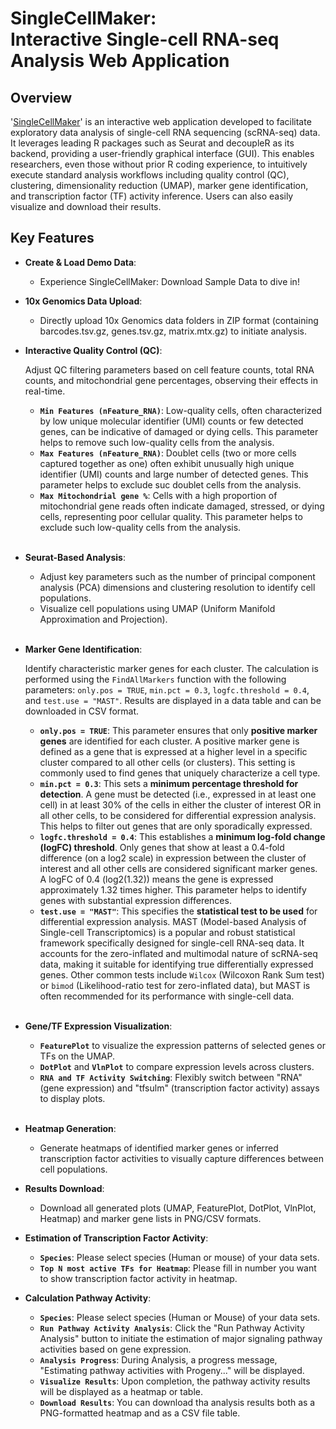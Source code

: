 # SingleCellMaker: <br>Interactive Single-cell RNA-seq Analysis Web Application<br>

## Overview

'[SingleCellMaker](https://many-happy-cat.shinyapps.io/SingleCellMaker/)' is an interactive web application developed to facilitate exploratory data analysis of single-cell RNA sequencing (scRNA-seq) data. 
It leverages leading R packages such as Seurat and decoupleR as its backend, providing a user-friendly graphical interface (GUI). This enables researchers, 
even those without prior R coding experience, to intuitively execute standard analysis workflows including quality control (QC), 
clustering, dimensionality reduction (UMAP), marker gene identification, and transcription factor (TF) activity inference. Users can also easily visualize and download their results.

## Key Features

* **Create & Load Demo Data**: <p>
  * Experience SingleCellMaker: Download Sample Data to dive in! </p>

* **10x Genomics Data Upload**: <p>
  * Directly upload 10x Genomics data folders in ZIP format (containing barcodes.tsv.gz, genes.tsv.gz, matrix.mtx.gz) to initiate analysis. </p>

* **Interactive Quality Control (QC)**: <p> Adjust QC filtering parameters based on cell feature counts, total RNA counts, and mitochondrial gene percentages, observing their effects in real-time. </p>
    * **`Min Features (nFeature_RNA)`**: Low-quality cells, often characterized by low unique molecular identifier (UMI) counts or few detected genes, can be indicative of damaged or dying cells. This parameter helps to remove such low-quality cells from the analysis.<br>
    * **`Max Features (nFeature_RNA)`**: Doublet cells (two or more cells captured together as one) often exhibit unusually high unique identifier (UMI) counts and large number of detected genes. This parameter helps to exclude suc doublet cells from the analysis.<br>
    * **`Max Mitochondrial gene %`**:  Cells with a high proportion of mitochondrial gene reads often indicate damaged, stressed, or dying cells, representing poor cellular quality. This parameter helps to exclude such low-quality cells from the analysis.<br><br>
   
* **Seurat-Based Analysis**:
     * Adjust key parameters such as the number of principal component analysis (PCA) dimensions and clustering resolution to identify cell populations.<br>
     * Visualize cell populations using UMAP (Uniform Manifold Approximation and Projection).<br><br>
    
* **Marker Gene Identification**: <p> Identify characteristic marker genes for each cluster. The calculation is performed using the `FindAllMarkers` function with the following parameters: `only.pos = TRUE`, `min.pct = 0.3`, `logfc.threshold = 0.4`, and `test.use = "MAST"`. Results are displayed in a data table and can be downloaded in CSV format.</p>
    * **`only.pos = TRUE`**: This parameter ensures that only **positive marker genes** are identified for each cluster. A positive marker gene is defined as a gene that is expressed at a higher level in a specific cluster compared to all other cells (or clusters). This setting is commonly used to find genes that uniquely characterize a cell type. <br>
    * **`min.pct = 0.3`**: This sets a **minimum percentage threshold for detection**. A gene must be detected (i.e., expressed in at least one cell) in at least 30% of the cells in either the cluster of interest OR in all other cells, to be considered for differential expression analysis. This helps to filter out genes that are only sporadically expressed.<br>
    * **`logfc.threshold = 0.4`**: This establishes a **minimum log-fold change (logFC) threshold**. Only genes that show at least a 0.4-fold difference (on a log2 scale) in expression between the cluster of interest and all other cells are considered significant marker genes. A logFC of 0.4 (log2(1.32)) means the gene is expressed approximately 1.32 times higher. This parameter helps to identify genes with substantial expression differences.
    * **`test.use = "MAST"`**: This specifies the **statistical test to be used** for differential expression analysis. MAST (Model-based Analysis of Single-cell Transcriptomics) is a popular and robust statistical framework specifically designed for single-cell RNA-seq data. It accounts for the zero-inflated and multimodal nature of scRNA-seq data, making it suitable for identifying true differentially expressed genes.
    Other common tests include `Wilcox` (Wilcoxon Rank Sum test) or `bimod` (Likelihood-ratio test for zero-inflated data), but MAST is often recommended for its performance with single-cell data.<br><br>

* **Gene/TF Expression Visualization**:<p></p>
    * **`FeaturePlot`** to visualize the expression patterns of selected genes or TFs on the UMAP.<br>
    * **`DotPlot`** and **`VlnPlot`** to compare expression levels across clusters.<br>
    * **`RNA and TF Activity Switching`**: Flexibly switch between "RNA" (gene expression) and "tfsulm" (transcription factor activity) assays to display plots.<br><br>
    
* **Heatmap Generation**: <p>
    * Generate heatmaps of identified marker genes or inferred transcription factor activities to visually capture differences between cell populations. </p>

* **Results Download**: <p>
   * Download all generated plots (UMAP, FeaturePlot, DotPlot, VlnPlot, Heatmap) and marker gene lists in PNG/CSV formats.</p>

* **Estimation of Transcription Factor Activity**:<p></p>
    * **`Species`**: Please select species (Human or mouse) of your data sets.
    * **`Top N most active TFs for Heatmap`**: Please fill in number you want to show transcription factor activity in heatmap.

* **Calculation Pathway Activity**:<p></p>
    * **`Species`**: Please select species (Human or Mouse) of your data sets.
    * **`Run Pathway Activity Analysis`**: Click the "Run Pathway Activity Analysis" button to initiate the estimation of major signaling pathway activities based on gene expression.
    * **`Analysis Progress`**: During Analysis, a progress message, "Estimating pathway activities with Progeny..." will be displayed.
    * **`Visualize Results`**: Upon completion, the pathway activity results will be displayed as a heatmap or table.
    * **`Download Results`**: You can download tha analysis results both as a PNG-formatted heatmap and as a CSV file table.

